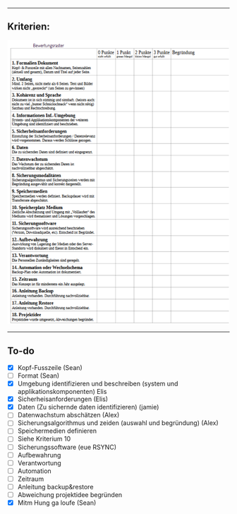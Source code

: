 ****

## Kriterien:

![Kriterien](Kriterien.png)

****

## To-do

- [x] Kopf-Fusszeile (Sean)
- [ ] Format (Sean)
- [x] Umgebung identifizieren und beschreiben (system und applikationskomponenten) Elis
- [x] Sicherheisanforderungen (Elis)
- [x] Daten (Zu sichernde daten identifizieren) (jamie)
- [ ] Datenwachstum abschätzen (Alex)
- [ ] Sicherungsalgorithmus und zeiden (auswahl und begründung) (Alex)
- [ ] Speichermedien definieren
- [ ] Siehe Kriterium 10
- [ ] Sicherungssoftware (eue RSYNC)
- [ ] Aufbewahrung
- [ ] Verantwortung
- [ ] Automation
- [ ] Zeitraum
- [ ] Anleitung backup&restore
- [ ] Abweichung projektidee begründen
- [x] Mitm Hung ga loufe (Sean)